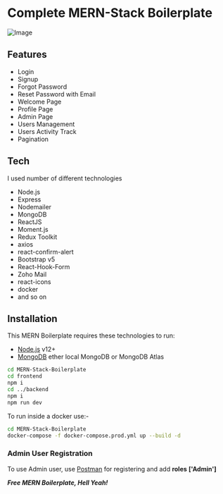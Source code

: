 # Complete MERN-Stack Boilerplate

![Image](../screenshot.png)

## Features

- Login
- Signup
- Forgot Password
- Reset Password with Email
- Welcome Page
- Profile Page
- Admin Page
- Users Management
- Users Activity Track
- Pagination

## Tech

I used number of different technologies

- Node.js
- Express
- Nodemailer
- MongoDB
- ReactJS
- Moment.js
- Redux Toolkit
- axios
- react-confirm-alert
- Bootstrap v5
- React-Hook-Form
- Zoho Mail
- react-icons
- docker
- and so on

## Installation

This MERN Boilerplate requires these technologies to run:

- [Node.js](https://nodejs.org/) v12+
- [MongoDB](https://mongodb.com/) ether local MongoDB or MongoDB Atlas

```sh
cd MERN-Stack-Boilerplate
cd frontend
npm i
cd ../backend
npm i
npm run dev
```

To run inside a docker use:-

```sh
cd MERN-Stack-Boilerplate
docker-compose -f docker-compose.prod.yml up --build -d
```

### Admin User Registration

To use Admin user, use [Postman](https://postman.com) for registering and add **roles** **['Admin']**

**_Free MERN Boilerplate, Hell Yeah!_**
